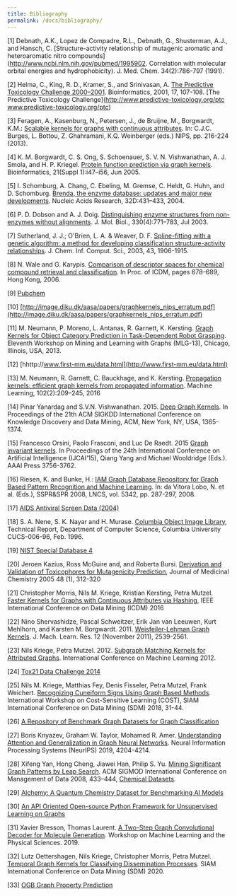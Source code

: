 ```yaml
---
title: Bibliography
permalink: /docs/bibliography/
---
```


[1] Debnath, A.K., Lopez de Compadre, R.L., Debnath, G., Shusterman, A.J., and Hansch, C.
[Structure-activity relationship of mutagenic aromatic and heteroaromatic nitro compounds](http://www.ncbi.nlm.nih.gov/pubmed/1995902.
Correlation with molecular orbital energies and hydrophobicity). J. Med. Chem. 34(2):786-797 (1991).

[2] Helma, C., King, R. D., Kramer, S., and Srinivasan, A. [The Predictive Toxicology Challenge 2000–2001](https://doi.org/10.1093/bioinformatics/17.1.107). Bioinformatics, 2001, 17, 107-108. [The Predictive Toxicology Challenge](http://www.predictive-toxicology.org/ptc www.predictive-toxicology.org/ptc)

[3] Feragen, A., Kasenburg, N., Petersen, J., de Bruijne, M., Borgwardt, K.M.: [Scalable
kernels for graphs with continuous attributes](http://papers.nips.cc/paper/5155-scalable-kernels-for-graphs-with-continuous-attributes.pdf). In: C.J.C. Burges, L. Bottou, Z. Ghahramani, K.Q. Weinberger (eds.) NIPS, pp. 216-224 (2013).

[4] K. M. Borgwardt, C. S. Ong, S. Schoenauer, S. V. N. Vishwanathan, A. J. Smola, and H. P. 
Kriegel. [Protein function prediction via graph kernels](http://bioinformatics.oxfordjournals.org/content/21/suppl_1/i47.full.pdf+html). Bioinformatics, 21(Suppl 1):i47–i56, 
Jun 2005.

[5] I. Schomburg, A. Chang, C. Ebeling, M. Gremse, C. Heldt, G. Huhn, and D. Schomburg. [Brenda, the enzyme database: updates and major new developments](http://www.ncbi.nlm.nih.gov/pubmed/14681450). Nucleic Acids Research, 32D:431–433, 2004.

[6] P. D. Dobson and A. J. Doig. [Distinguishing enzyme structures from non-enzymes without 
alignments](http://www.ncbi.nlm.nih.gov/pubmed/12850146). J. Mol. Biol., 330(4):771–783, Jul 2003.

[7] Sutherland, J. J.; O'Brien, L. A. & Weaver, D. F. [Spline-fitting with a
genetic algorithm: a method for developing classification structure-activity
relationships](http://www.ncbi.nlm.nih.gov/pubmed/14632439). J. Chem. Inf. Comput. Sci., 2003, 43, 1906-1915.

[8] N. Wale and G. Karypis. [Comparison of descriptor spaces for chemical compound retrieval and 
classification](http://ieeexplore.ieee.org/xpls/abs_all.jsp?arnumber=4053093&tag=1). In Proc. of ICDM, pages 678–689, Hong Kong, 2006.

[9] [Pubchem](http://pubchem.ncbi.nlm.nih.gov)

[10] [http://image.diku.dk/aasa/papers/graphkernels_nips_erratum.pdf](http://image.diku.dk/aasa/papers/graphkernels_nips_erratum.pdf)

[11] M. Neumann, P. Moreno, L. Antanas, R. Garnett, K. Kersting. [Graph Kernels for 
Object Category Prediction in Task-Dependent Robot Grasping](http://www-kd.iai.uni-bonn.de/pubattachments/716/neumann2013mlg_grasping.pdf). Eleventh Workshop 
on Mining and Learning with Graphs (MLG-13), Chicago, Illinois, USA, 2013.

[12] [hhttp://www.first-mm.eu/data.html](http://www.first-mm.eu/data.html)

[13] M. Neumann, R. Garnett, C. Bauckhage, and K. Kersting. [ Propagation kernels: efficient graph kernels from propagated information](http://link.springer.com/article/10.1007%2Fs10994-015-5517-9). Machine Learning, 102(2):209–245, 2016

[14] Pinar Yanardag and S.V.N. Vishwanathan. 2015. [Deep Graph Kernels](http://dl.acm.org/citation.cfm?id=2783417). In Proceedings of the 21th ACM SIGKDD International Conference on Knowledge Discovery and Data Mining, ACM, New York, NY, USA, 1365-1374. 

[15] Francesco Orsini, Paolo Frasconi, and Luc De Raedt. 2015 [Graph invariant kernels](hhttp://www.ijcai.org/Proceedings/15/Papers/528.pdf). In Proceedings of the 24th International Conference on Artificial Intelligence (IJCAI'15), Qiang Yang and Michael Wooldridge (Eds.). AAAI Press 3756-3762.

[16] Riesen, K. and Bunke, H.: [IAM Graph Database Repository for Graph Based Pattern Recognition and Machine Learning](http://link.springer.com/chapter/10.1007%2F978-3-540-89689-0_33). In: da Vitora Lobo, N. et al. (Eds.), SSPR&SPR 2008, LNCS, vol. 5342, pp. 287-297, 2008.

[17] [AIDS Antiviral Screen Data (2004)](https://wiki.nci.nih.gov/display/NCIDTPdata/AIDS+Antiviral+Screen+Data)

[18] S. A. Nene, S. K. Nayar and H. Murase. [Columbia Object Image Library](http://www.cs.columbia.edu/CAVE/software/softlib/coil-100.php), Technical Report, Department of Computer Science, Columbia University CUCS-006-96,
Feb. 1996.

[19] [NIST Special Database 4](http://www.nist.gov/srd/nistsd4.cfm)

[20] Jeroen Kazius, Ross McGuire and, and Roberta Bursi. [Derivation and Validation of Toxicophores for Mutagenicity Prediction](http://pubs.acs.org/doi/abs/10.1021/jm040835a), Journal of Medicinal Chemistry 2005 48 (1), 312-320 

[21] Christopher Morris, Nils M. Kriege, Kristian Kersting, Petra Mutzel. [Faster Kernels for Graphs with Continuous Attributes via Hashing](https://ieeexplore.ieee.org/document/7837955), IEEE International Conference on Data Mining (ICDM) 2016

[22] Nino Shervashidze, Pascal Schweitzer, Erik Jan van Leeuwen, Kurt Mehlhorn, and Karsten M. Borgwardt. 2011. [Weisfeiler-Lehman Graph Kernels](http://www.jmlr.org/papers/volume12/shervashidze11a/shervashidze11a.pdf). J. Mach. Learn. Res. 12 (November 2011), 2539-2561. 

[23] Nils Kriege, Petra Mutzel. 2012. [Subgraph Matching Kernels for Attributed Graphs](http://icml.cc/2012/papers/542.pdf). International Conference on Machine Learning  2012.

[24] [Tox21 Data Challenge 2014](https://tripod.nih.gov/tox21/challenge/data.jsp)

[25] Nils M. Kriege, Matthias Fey, Denis Fisseler, Petra Mutzel, Frank Weichert. [Recognizing Cuneiform Signs Using Graph Based Methods](http://proceedings.mlr.press/v88/kriege18a.html). International Workshop on Cost-Sensitive Learning (COST), SIAM International Conference on Data Mining (SDM) 2018, 31-44.

[26] [ A Repository of Benchmark Graph Datasets for Graph Classification](https://github.com/shiruipan/graph_datasets)

[27] Boris Knyazev, Graham W. Taylor, Mohamed R. Amer. [Understanding Attention and Generalization in Graph Neural Networks](https://arxiv.org/abs/1905.02850). Neural Information Processing Systems (NeurIPS) 2019, 4204-4214.

[28] Xifeng Yan, Hong Cheng, Jiawei Han, Philip S. Yu. [Mining Significant Graph Patterns by Leap Search](https://doi.org/10.1145/1376616.1376662). ACM SIGMOD International Conference on Management of Data 2008, 433–444,
[Chemical Datasets](https://sites.cs.ucsb.edu/~xyan/dataset.htm).

[29] [Alchemy: A Quantum Chemistry Dataset for Benchmarking AI Models](https://arxiv.org/abs/1906.09427)

[30] [An API Oriented Open-source Python Framework for Unsupervised Learning on Graphs](https://github.com/benedekrozemberczki/karateclub)

[31] Xavier Bresson, Thomas Laurent. [A Two-Step Graph Convolutional Decoder for Molecule Generation](https://ml4physicalsciences.github.io/files/NeurIPS_ML4PS_2019_93.pdf). Workshop on Machine Learning and the Physical Sciences. 2019.

[32] Lutz Oettershagen, Nils Kriege, Christopher Morris, Petra Mutzel. [Temporal Graph Kernels for Classifying Dissemination Processes](https://arxiv.org/pdf/1911.05496.pdf). SIAM International Conference on Data Mining (SDM) 2020.

[33] [OGB Graph Property Prediction](https://ogb.stanford.edu/docs/graphprop/)

